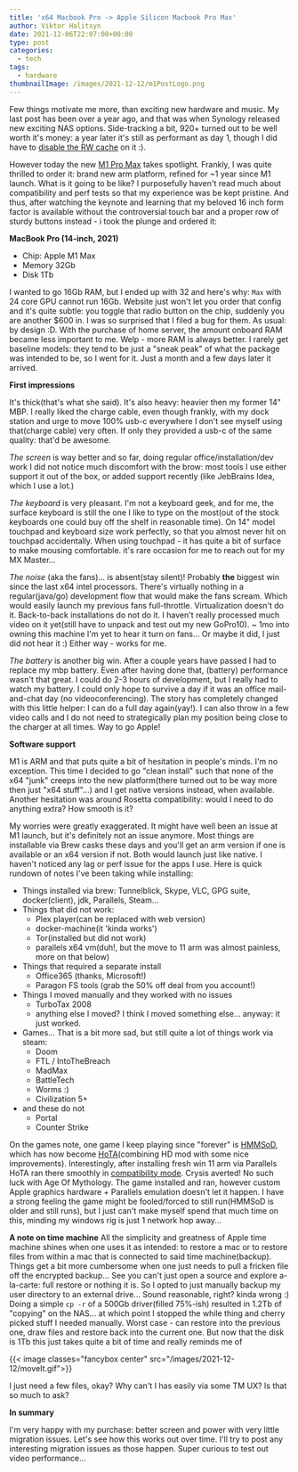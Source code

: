 ```yaml
---
title: 'x64 Macbook Pro -> Apple Silicon Macbook Pro Max'
author: Viktor Halitsyn
date: 2021-12-06T22:07:00+00:00
type: post
categories:
  - tech
tags:
  - hardware
thumbnailImage: /images/2021-12-12/m1PostLogo.png
---
```


Few things motivate me more, than exciting new hardware and music. My last post has been over a year ago, and that was when Synology released new exciting NAS options. Side-tracking a bit, 920+ turned out to be well worth it's money: a year later it's still as performant as day 1, though I did have to [disable the RW cache][1] on it :). 

However today the new [M1 Pro Max][2] takes spotlight. Frankly, I was quite thrilled to order it: brand new arm platform, refined for ~1 year since  M1 launch. What is it going to be like? I purposefully haven't read much about compatibility and perf tests so that my experience was be kept pristine. And thus, after watching the keynote and learning that my beloved 16 inch form factor is available without the controversial touch bar and a proper row of sturdy buttons instead - i took the plunge and ordered it:

**MacBook Pro (14-inch, 2021)**
* Chip: Apple M1 Max
* Memory 32Gb
* Disk 1Tb

I wanted to go 16Gb RAM, but I ended up with 32 and here's why: `Max` with 24 core GPU cannot run 16Gb. Website just won't let you order that config and it's quite subtle: you toggle that radio button on the chip, suddenly you are another $600 in. I was so surprised that I filed a bug for them. As usual: by design :D.
With the purchase of home server, the amount onboard RAM became less important to me. Welp - more RAM is always better. I rarely get baseline models: they tend to be just a "sneak peak" of what the package was intended to be, so I went for it. Just a month and a few days later it arrived.

**First impressions**

It's thick(that's what she said). It's also heavy: heavier then my former 14" MBP. I really liked the charge cable, even though frankly, with my dock station and urge to move 100% usb-c everywhere I don't see myself using that(charge cable) very often. If only they provided a usb-c of the same quality: that'd be awesome.

*The screen* is way better and so far, doing regular office/installation/dev work I did not notice much discomfort with the brow: most tools I use either support it out of the box, or added support recently (like JebBrains Idea, which I use a lot.)

*The keyboard* is very pleasant. I'm not a keyboard geek, and for me, the surface keyboard is still the one I like to type on the most(out of the stock keyboards one could buy off the shelf in reasonable time). On 14" model touchpad and keyboard size work perfectly, so that you almost never hit on touchpad accidentally. When using touchpad - it has quite a bit of surface to make mousing comfortable. it's rare occasion for me to reach out for my MX Master...

*The noise* (aka the fans)... is absent(stay silent)! Probably **the** biggest win since the last x64 intel processors. There's virtually nothing in a regular(java/go) development flow that would make the fans scream. Which would easily launch my previous fans full-throttle. Virtualization doesn't do it. Back-to-back installations do not do it. I haven't really processed much video on it yet(still have to unpack and test out my new GoPro10).
~ 1mo into owning this machine I'm yet to hear it turn on fans... Or maybe it did, I just did not hear it :) Either way - works for me.

*The battery* is another big win. After a couple years have passed I had to replace my mbp battery. Even after having done that, (battery) performance wasn't that great. I could do 2-3 hours of development, but I really had to watch my battery. I could only hope to survive a day if it was an office mail-and-chat day (no videoconferencing).
The story has completely changed with this little helper: I can do a full day again(yay!). I can also throw in a few video calls and I do not need to strategically plan my position being close to the charger at all times. Way to go Apple!

**Software support**

M1 is ARM and that puts quite a bit of hesitation in people's minds. I'm no exception. This time I decided to go "clean install" such that none of the x64 "junk" creeps into the new platform(there turned out to be way more then just "x64 stuff"...) and I get native versions instead, when available. Another hesitation was around Rosetta compatibility: would I need to do anything extra? How smooth is it?

My worries were greatly exaggerated. It might have well been an issue at M1 launch, but it's definitely not an issue anymore. Most things are installable via Brew casks these days and you'll get an arm version if one is available or an x64 version if not. Both would launch just like native. I haven't noticed any lag or perf issue for the apps I use. Here is quick rundown of notes I've been taking while installing:

- Things installed via brew: Tunnelblick, Skype, VLC, GPG suite, docker(client), jdk, Parallels, Steam...
- Things that did not work:
  - Plex player(can be replaced with web version)
  - docker-machine(it 'kinda works')
  - Tor(installed but did not work)
  - parallels x64 vm(duh!, but the move to 11 arm was almost painless, more on that below)
- Things that required a separate install
  - Office365 (thanks, Microsoft!)
  - Paragon FS tools (grab the 50% off deal from you account!)
- Things I moved manually and they worked with no issues
  - TurboTax 2008
  - anything else I moved? I think I moved something else... anyway: it just worked.
- Games... That is a bit more sad, but still quite a lot of things work via steam:
  - Doom
  - FTL / IntoTheBreach
  - MadMax
  - BattleTech
  - Worms :)
  - Civilization 5+
- and these do not
  - Portal
  - Counter Strike 

On the games note, one game I keep playing since "forever" is [HMMSoD][3], which has now become [HoTA][4](combining HD mod with some nice improvements). Interestingly, after installing fresh win 11 arm via Parallels HoTA ran there smoothly in [compatibility mode][5]. Crysis averted!
No such luck with Age Of Mythology. The game installed and ran, however custom Apple graphics hardware + Parallels emulation doesn't let it happen. I have a strong feeling the game might be fooled/forced to still run(HMMSoD is older and still runs), but I just can't make myself spend that much time on this, minding my windows rig is just 1 network hop away...

**A note on time machine**
All the simplicity and greatness of Apple time machine shines when one uses it as intended: to restore a mac or to restore files from within a mac that is connected to said time machine(backup). Things get a bit more cumbersome when one just needs to pull a fricken file off the encrypted backup...
See you can't just open a source and explore a-la-carte: full restore or nothing it is. So I opted to just manually backup my user directory to an external drive... Sound reasonable, right? kinda wrong :)
Doing a simple `cp -r` of a 500Gb driver(filled 75%-ish) resulted in 1.2Tb of "copying" on the NAS... at which point I stopped the while thing and cherry picked stuff I needed manually. Worst case - can restore into the previous one, draw files and restore back into the current one. But now that the disk is 1Tb this just takes quite a bit of time and really reminds me of 

{{< image classes="fancybox center" src="/images/2021-12-12/moveIt.gif">}} 

I just need a few files, okay? Why can't I has easily via some TM UX? Is that so much to ask?

**In summary**

I'm very happy with my purchase: better screen and power with very little migration issues. Let's see how this works out over time. I'll try to post any interesting migration issues as those happen. Super curious to test out video performance...


 [1]: https://www.reddit.com/r/synology/comments/pth8nf/ds920_lost_power_ssd_rw_cache_now_empty_how/
 [2]: https://www.apple.com/shop/buy-mac/macbook-pro/14-inch-space-gray-10-core-cpu-16-core-gpu-1tb#
 [3]: https://www.imdb.com/title/tt1458918/
 [4]: https://h3hota.com/en/documentation
 [5]: https://blog.bullgare.com/2021/09/heroes-3-on-macos-with-m1-apple-silicon/